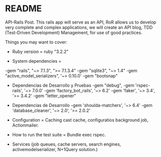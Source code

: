 # README

API-Rails Post. This rails app will serve as an API, RoR allows us to develop very complete and complex applications, we will create an API blog, TDD (Test-Driven Development) Management, for use of good practices.

Things you may want to cover:

* Ruby version = ruby "3.2.2"

* System dependencies = 

-gem "rails", "~> 7.1.3", ">= 7.1.3.4"
-gem "sqlite3", "~> 1.4"
-gem "active_model_serializers", '~> 0.10.0'
-gem "bootsnap"

+ Dependencias de Desarrollo y Pruebas
-gem "debug",
-gem 'rspec-rails', '~> 7.0.0'
-gem 'factory_bot_rails', '~> 6.2'
-gem 'faker', '~> 3.4', '>= 3.4.2'
-gem "letter_opener"

+ Dependencias de Desarrollo
-gem 'shoulda-matchers', '~> 6.4'
-gem 'database_cleaner', '~> 2.0', '>= 2.0.2'

* Configuration = Caching cast cache, configuratios background job, Actionmailer.

* How to run the test suite = Bundle exec rspec.

* Services (job queues, cache servers, search engines, activemodelserializer, N+1Query solution.)